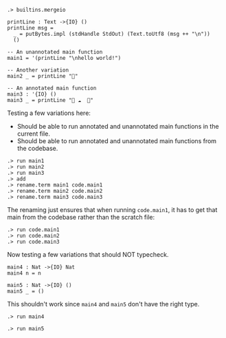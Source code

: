 
```ucm:hide
.> builtins.mergeio
```

```unison:hide
printLine : Text ->{IO} ()
printLine msg =
  _ = putBytes.impl (stdHandle StdOut) (Text.toUtf8 (msg ++ "\n"))
  ()

-- An unannotated main function
main1 = '(printLine "\nhello world!")

-- Another variation
main2 _ = printLine "🌹"

-- An annotated main function
main3 : '{IO} ()
main3 _ = printLine "🦄 ☁️  🌈"
```

Testing a few variations here:

* Should be able to run annotated and unannotated main functions in the current file.
* Should be able to run annotated and unannotated main functions from the codebase.

```ucm
.> run main1
.> run main2
.> run main3
.> add
.> rename.term main1 code.main1
.> rename.term main2 code.main2
.> rename.term main3 code.main3
```

The renaming just ensures that when running `code.main1`, it has to get that main from the codebase rather than the scratch file:

```ucm
.> run code.main1
.> run code.main2
.> run code.main3
```

Now testing a few variations that should NOT typecheck.

```unison:hide
main4 : Nat ->{IO} Nat
main4 n = n

main5 : Nat ->{IO} ()
main5 _ = ()
```

This shouldn't work since `main4` and `main5` don't have the right type.

```ucm:error
.> run main4
```

```ucm:error
.> run main5
```
